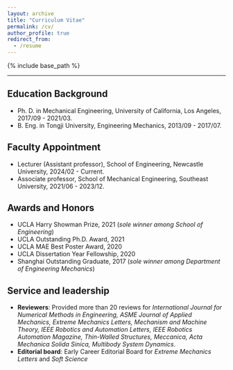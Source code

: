 ```yaml
---
layout: archive
title: "Curriculum Vitae"
permalink: /cv/
author_profile: true
redirect_from:
  - /resume
---
```


{% include base_path %}

---

Education Background
---
* Ph. D. in Mechanical Engineering, University of California, Los Angeles, 2017/09 - 2021/03.
* B. Eng. in Tongji University, Engineering Mechanics, 2013/09 - 2017/07.

Faculty Appointment
---
* Lecturer (Assistant professor), School of Engineering, Newcastle University, 2024/02 - Current.
* Associate professor, School of Mechanical Engineering, Southeast University, 2021/06 - 2023/12.

Awards and Honors
---
* UCLA Harry Showman Prize, 2021 (*sole winner among School of Engineering*)
* UCLA Outstanding Ph.D. Award, 2021
* UCLA MAE Best Poster Award, 2020
* UCLA Dissertation Year Fellowship, 2020
* Shanghai Outstanding Graduate, 2017 (*sole winner among Department of Engineering Mechanics*)

Service and leadership
---
* **Reviewers**: Provided more than 20 reviews for *International Journal for Numerical Methods in Engineering, ASME Journal of Applied Mechanics, Extreme Mechanics Letters, Mechanism and Machine Theory, IEEE Robotics and Automation Letters, IEEE Robotics Automation Magazine, Thin-Walled Structures, Meccanica, Acta Mechanica Solida Sinica, Multibody System Dynamics*.
* **Editorial board**: Early Career Editorial Board for *Extreme Mechanics Letters* and *Soft Science*

